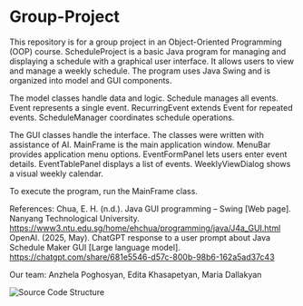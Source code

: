 # Group-Project
This repository is for a group project in an Object-Oriented Programming (OOP) course. 
ScheduleProject is a basic Java program for managing and displaying a schedule with a graphical user interface.
It allows users to view and manage a weekly schedule.
The program uses Java Swing and is organized into model and GUI components.

The model classes handle data and logic.
Schedule manages all events.
Event represents a single event.
RecurringEvent extends Event for repeated events.
ScheduleManager coordinates schedule operations.

The GUI classes handle the interface.
The classes were written with assistance of AI.
MainFrame is the main application window.
MenuBar provides application menu options.
EventFormPanel lets users enter event details.
EventTablePanel displays a list of events.
WeeklyViewDialog shows a visual weekly calendar.

To execute the program, run the MainFrame class.

References:
Chua, E. H. (n.d.). Java GUI programming – Swing [Web page]. Nanyang Technological University. https://www3.ntu.edu.sg/home/ehchua/programming/java/J4a_GUI.html
OpenAI. (2025, May). ChatGPT response to a user prompt about Java Schedule Maker GUI [Large language model]. https://chatgpt.com/share/681e5546-d57c-800b-98b6-162a5ad37c43


Our team: 
Anzhela Poghosyan, Edita Khasapetyan, Maria Dallakyan

![Source Code Structure](https://github.com/user-attachments/assets/55e0ba72-0a98-4c55-bdef-33d90aac20b5)

